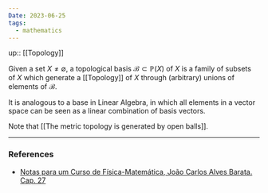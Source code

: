 ```yaml
---
Date: 2023-06-25
tags:
  - mathematics
---
```

up:: [[Topology]]

Given a set $X \neq \emptyset$, a topological basis $\mathcal{B} \subset \mathbb{P}(X)$ of $X$ is a family of subsets of $X$ which generate a [[Topology]] of $X$ through (arbitrary) unions of elements of $\mathcal{B}$. 

It is analogous to a base in Linear Algebra, in which all elements in a vector space can be seen as a linear combination of basis vectors.

Note that [[The metric topology is generated by open balls]].

---
### References
- [Notas para um Curso de Física-Matemática, João Carlos Alves Barata. Cap. 27](http://denebola.if.usp.br/~jbarata/Notas_de_aula/arquivos/nc-cap27.pdf)